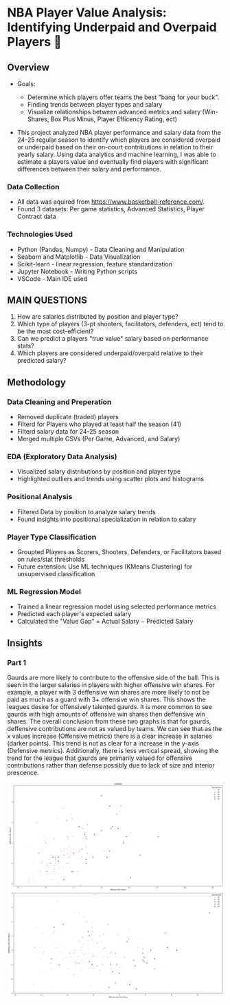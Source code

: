 # NBA Player Value Analysis: Identifying Underpaid and Overpaid Players  🏀
## Overview
- Goals:
   - Determine which players offer teams the best "bang for your buck".
   - Finding trends between player types and salary
   - Visualize relationships between advanced metrics and salary (Win-Shares, Box Plus Minus, Player Efficency Rating, ect)
     
- This project analyzed NBA player performance and salary data from the 24-25 regular season to identify which players are considered overpaid or underpaid based on their on-court contributions in relation to their yearly salary. Using data analytics and machine learning, I was able to estimate a players value and eventually find players with significant differences between their salary and performance.
  
### Data Collection
- All data was aquired from https://www.basketball-reference.com/.
- Found 3 datasets: Per game statistics, Advanced Statistics, Player Contract data


### Technologies Used
- Python (Pandas, Numpy) - Data Cleaning and Manipulation
- Seaborn and Matplotlib - Data Visualization
- Scikit-learn - linear regression, feature standardization
- Jupyter Notebook - Writing Python scripts
- VSCode - Main IDE used


## MAIN QUESTIONS
   1) How are salaries distributed by position and player type?
   2) Which type of players (3-pt shooters, facilitators, defenders, ect) tend to be the most cost-efficient?
   3) Can we predict a players "true value" salary based on performance stats?
   4) Which players are considered underpaid/overpaid relative to their predicted salary?

## Methodology

### Data Cleaning and Preperation
- Removed duplicate (traded) players
- Filterd for Players who played at least half the season (41)
- Filterd salary data for 24-25 season
- Merged multiple CSVs (Per Game, Advanced, and Salary)

### EDA (Exploratory Data Analysis)
- Visualized salary distributions by position and player type
- Highlighted outliers and trends using scatter plots and histograms

### Positional Analysis
- Filtered Data by position to analyze salary trends
- Found insights into positional specialization in relation to salary

### Player Type Classification
- Groupted Players as Scorers, Shooters, Defenders, or Facilitators based on rules/stat thresholds
- Future extension: Use ML techniques (KMeans Clustering) for unsupervised classification

### ML Regression Model
- Trained a linear regression model using selected performance metrics
- Predicted each player's expected salary
- Calculated the "Value Gap" = Actual Salary − Predicted Salary

## Insights

### Part 1
Gaurds are more likely to contribute to the offensive side of the ball. This is seen in the larger salaries in players with higher offensive win shares. For example,
a player with 3 deffensive win shares are more likely to not be paid as much as a guard with 3+ offensive win shares. This shows the leagues desire for offensively talented gaurds. It is more common to see gaurds with high amounts of offensive win shares then deffensive win shares. The overall conclusion from these two graphs is that for gaurds, deffensive contributions are not as valued by teams. We can see that as the x values increase (Offensive metrics) there is a clear increase in salaries (darker points). This trend is not as clear for a increase in the y-axis (Defensive metrics). Additionally, there is less vertical spread, showing the trend for the league that gaurds are primarily valued for offensive contributions rather than defense possibly due to lack of size and interior prescence.

![BPM and WS vs Salary For Gaurds](Visualizations/Gaurd_WS_BPM_Salary.png)
